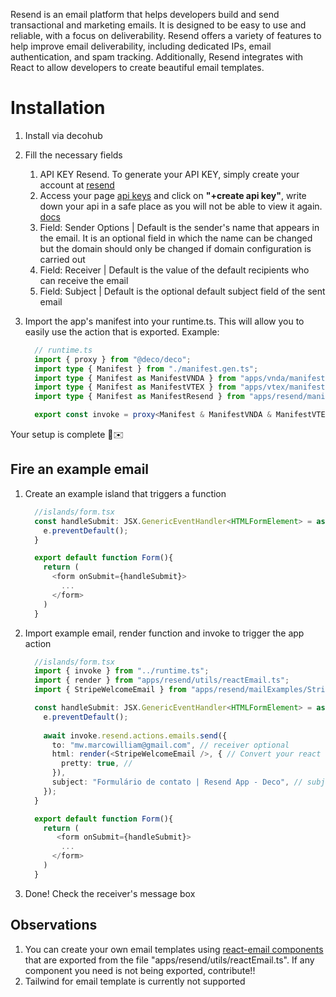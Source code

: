 
Resend is an email platform that helps developers build and send transactional and marketing emails. It is designed to be easy to use and reliable, with a focus on deliverability. Resend offers a variety of features to help improve email deliverability, including dedicated IPs, email authentication, and spam tracking. Additionally, Resend integrates with React to allow developers to create beautiful email templates.

# Installation

1. Install via decohub
2. Fill the necessary fields
    1. API KEY Resend. To generate your API KEY, simply create your account at [resend](https://resend.com/signup)
    2. Access your page [api keys](https://resend.com/api-keys) and click on <b>"+create api key"</b>, write down your api in a safe place as you will not be able to view it again. [docs](https://resend.com/docs/dashboard/api-keys/introduction)
    3. Field: Sender Options | Default is the sender's name that appears in the email. It is an optional field in which the name can be changed but the domain should only be changed if domain configuration is carried out
    4. Field: Receiver | Default is the value of the default recipients who can receive the email
    5. Field: Subject | Default is the optional default subject field of the sent email
3. Import the app's manifest into your runtime.ts. This will allow you to easily use the action that is exported. Example:

    ```typescript
      // runtime.ts
      import { proxy } from "@deco/deco";
      import type { Manifest } from "./manifest.gen.ts";
      import type { Manifest as ManifestVNDA } from "apps/vnda/manifest.gen.ts";
      import type { Manifest as ManifestVTEX } from "apps/vtex/manifest.gen.ts";
      import type { Manifest as ManifestResend } from "apps/resend/manifest.gen.ts";

      export const invoke = proxy<Manifest & ManifestVNDA & ManifestVTEX & ManifestResend>();
    ```

Your setup is complete 🥳✉️

## Fire an example email

1. Create an example island that triggers a function

      ```typescript
        //islands/form.tsx
        const handleSubmit: JSX.GenericEventHandler<HTMLFormElement> = async (e) => {
          e.preventDefault();
        }

        export default function Form(){
          return (
            <form onSubmit={handleSubmit}>
              ...
            </form>
          )
        }
      ```

2. Import example email, render function and invoke to trigger the app action

    ```typescript
      //islands/form.tsx
      import { invoke } from "../runtime.ts";
      import { render } from "apps/resend/utils/reactEmail.ts";
      import { StripeWelcomeEmail } from "apps/resend/mailExamples/StripeWelcomeEmail.tsx";

      const handleSubmit: JSX.GenericEventHandler<HTMLFormElement> = async (e) => {
        e.preventDefault();
        
        await invoke.resend.actions.emails.send({
          to: "mw.marcowilliam@gmail.com", // receiver optional 
          html: render(<StripeWelcomeEmail />, { // Convert your react email template when the action is triggered to HTML using render or pure HTML too
            pretty: true, // 
          }),
          subject: "Formulário de contato | Resend App - Deco", // subject optional
        });
      }

      export default function Form(){
        return (
           <form onSubmit={handleSubmit}>
            ...
          </form>
        )
      }

    ```

3. Done! Check the receiver's message box

## Observations

1. You can create your own email templates using [react-email components](https://react.email/docs/introduction#components) that are exported from the file "apps/resend/utils/reactEmail.ts". If any component you need is not being exported, contribute!!
2. Tailwind for email template is currently not supported
